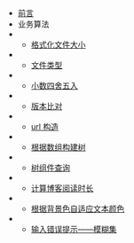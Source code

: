 
* [前言](/)
* 业务算法
* * [格式化文件大小](/business/format-file-size.md)
* * [文件类型](/business/file-type.md)
* * [小数四舍五入](/business/round.md)
* * [版本比对](/business/compare-version.md)
* * [url 构造](/business/url-cat.md)
* * [根据数组构建树](/business/build-tree.md)
* * [树组件查询](/business/array-tree-filter.md)
* * [计算博客阅读时长](/business/reading-time.md)
* * [根据背景色自适应文本颜色](/business/contrast-text-color.md)
* * [输入错误提示——模糊集](/business/fuzzy-set.md)